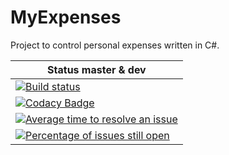 # MyExpenses

Project to control personal expenses written in C#.

| Status master & dev |
| ---------     |
| [![Build status](https://ci.appveyor.com/api/projects/status/39to34g5joqf52o2?svg=true)](https://ci.appveyor.com/project/lfmachadodasilva/myexpenses) |
| [![Codacy Badge](https://api.codacy.com/project/badge/Grade/dd4c1a6d69fb476e8b2a7be6800d4b6d)](https://www.codacy.com/app/lfmachadodasilva/MyExpenses?utm_source=github.com&amp;utm_medium=referral&amp;utm_content=lfmachadodasilva/MyExpenses&amp;utm_campaign=Badge_Grade) |
| [![Average time to resolve an issue](http://isitmaintained.com/badge/resolution/lfmachadodasilva/MyExpenses.svg)](http://isitmaintained.com/project/lfmachadodasilva/MyExpenses "Average time to resolve an issue") |
| [![Percentage of issues still open](http://isitmaintained.com/badge/open/lfmachadodasilva/MyExpenses.svg)](http://isitmaintained.com/project/lfmachadodasilva/MyExpenses "Percentage of issues still open") |

